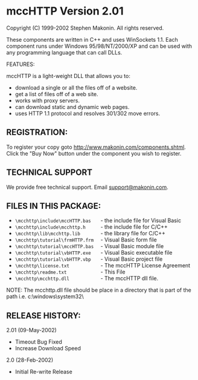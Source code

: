 # mccHTTP Version 2.01
Copyright (C) 1999-2002 Stephen Makonin. All rights reserved.

These components are written in C++ and uses WinSockets 1.1. Each component 
runs under Windows 95/98/NT/2000/XP and can be used with any programming 
language that can call DLLs.


FEATURES:

mccHTTP is a light-weight DLL that allows you to:

* download a single or all the files off of a website.
* get a list of files off of a web site.
* works with proxy servers.
* can download static and dynamic web pages.
* uses HTTP 1.1 protocol and resolves 301/302 move errors.


## REGISTRATION:

To register your copy goto http://www.makonin.com/components.shtml.
Click the "Buy Now" button under the component you wish to register.


## TECHNICAL SUPPORT

We provide free technical support. Email support@makonin.com.


## FILES IN THIS PACKAGE:

* ```\mcchttp\include\mccHTTP.bas   ``` - the include file for Visual Basic
* ```\mcchttp\include\mcchttp.h     ``` - the include file for C/C++
* ```\mcchttp\lib\mcchttp.lib       ``` - the library file for C/C++
* ```\mcchttp\tutorial\frmHTTP.frm  ``` - Visual Basic form file
* ```\mcchttp\tutorial\mccHTTP.bas  ``` - Visual Basic module file
* ```\mcchttp\tutorial\vbHTTP.exe   ``` - Visual Basic executable file
* ```\mcchttp\tutorial\vbHTTP.vbp   ``` - Visual Basic project file
* ```\mcchttp\license.txt           ``` - The mccHTTP License Agreement
* ```\mcchttp\readme.txt            ``` - This File
* ```\mcchttp\mcchttp.dll           ``` - The mccHTTP dll file.

NOTE: The mcchttp.dll file should be place in a directory that is
part of the path i.e. c:\windows\system32\


## RELEASE HISTORY:

2.01 (09-May-2002)
- Timeout Bug Fixed
- Increase Download Speed

2.0 (28-Feb-2002)
- Initial Re-write Release
